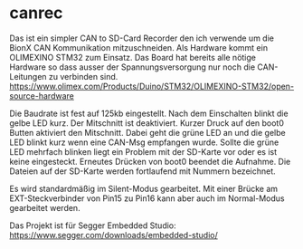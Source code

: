 # canrec
Das ist ein simpler CAN to SD-Card Recorder den ich verwende um die BionX CAN Kommunikation mitzuschneiden. Als Hardware kommt ein OLIMEXINO STM32 zum Einsatz.
Das Board hat bereits alle nötige Hardware so dass ausser der Spannungsversorgung nur noch die CAN-Leitungen zu verbinden sind. 
https://www.olimex.com/Products/Duino/STM32/OLIMEXINO-STM32/open-source-hardware

Die Baudrate ist fest auf 125kb eingestellt.
Nach dem Einschalten blinkt die gelbe LED kurz. Der Mitschnitt ist deaktiviert. Kurzer Druck auf den boot0 Butten aktiviert den Mitschnitt. Dabei geht die grüne LED an und die gelbe LED blinkt kurz wenn eine CAN-Msg empfangen wurde. 
Sollte die grüne LED mehrfach blinken liegt ein Problem mit der SD-Karte vor oder es ist keine eingesteckt.
Erneutes Drücken von boot0 beendet die Aufnahme. Die Dateien auf der SD-Karte werden fortlaufend mit Nummern bezeichnet. 

Es wird standardmäßig im Silent-Modus gearbeitet. Mit einer Brücke am EXT-Steckverbinder von Pin15 zu Pin16 kann aber auch im Normal-Modus gearbeitet werden.

Das Projekt ist für Segger Embedded Studio: https://www.segger.com/downloads/embedded-studio/







